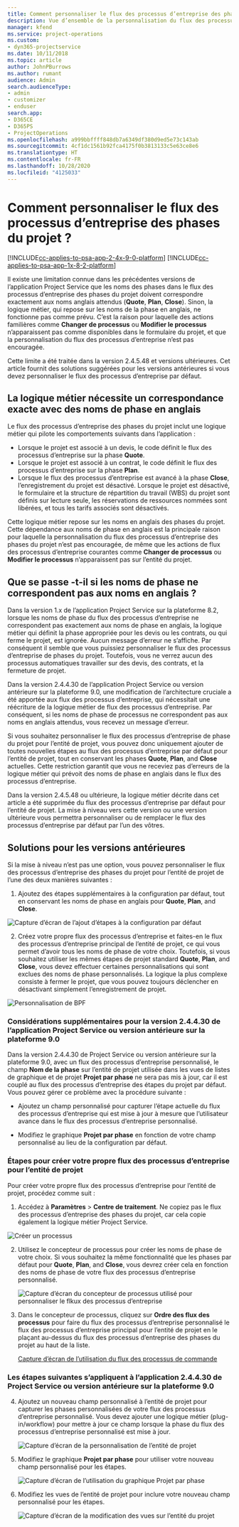 ```yaml
---
title: Comment personnaliser le flux des processus d’entreprise des phases du projet ?
description: Vue d’ensemble de la personnalisation du flux des processus d’entreprise des phases du projet.
manager: kfend
ms.service: project-operations
ms.custom:
- dyn365-projectservice
ms.date: 10/11/2018
ms.topic: article
author: JohnPBurrows
ms.author: rumant
audience: Admin
search.audienceType:
- admin
- customizer
- enduser
search.app:
- D365CE
- D365PS
- ProjectOperations
ms.openlocfilehash: a999bbffff848db7a6349df380d9ed5e73c143ab
ms.sourcegitcommit: 4cf1dc1561b92fca4175f0b3813133c5e63ce8e6
ms.translationtype: HT
ms.contentlocale: fr-FR
ms.lasthandoff: 10/28/2020
ms.locfileid: "4125033"
---
```

# <a name="how-do-i-customize-the-project-stages-business-process-flow"></a>Comment personnaliser le flux des processus d’entreprise des phases du projet ?
[!INCLUDE[cc-applies-to-psa-app-2-4x-9-0-platform](../includes/cc-applies-to-psa-app-2-4x-9-0-platform.md)]
[!INCLUDE[cc-applies-to-psa-app-1x-8-2-platform](../includes/cc-applies-to-psa-app-1x-8-2-platform.md)]

Il existe une limitation connue dans les précédentes versions de l’application Project Service que les noms des phases dans le flux des processus d’entreprise des phases du projet doivent correspondre exactement aux noms anglais attendus (**Quote**, **Plan**, **Close**). Sinon, la logique métier, qui repose sur les noms de la phase en anglais, ne fonctionne pas comme prévu. C’est la raison pour laquelle des actions familières comme **Changer de processus** ou **Modifier le processus** n’apparaissent pas comme disponibles dans le formulaire du projet, et que la personnalisation du flux des processus d’entreprise n’est pas encouragée. 

Cette limite a été traitée dans la version 2.4.5.48 et versions ultérieures. Cet article fournit des solutions suggérées pour les versions antérieures si vous devez personnaliser le flux des processus d’entreprise par défaut.  

## <a name="business-logic-requires-an-exact-match-with-english-stage-names"></a>La logique métier nécessite un correspondance exacte avec des noms de phase en anglais

Le flux des processus d’entreprise des phases du projet inclut une logique métier qui pilote les comportements suivants dans l’application :
- Lorsque le projet est associé à un devis, le code définit le flux des processus d’entreprise sur la phase **Quote**.
- Lorsque le projet est associé à un contrat, le code définit le flux des processus d’entreprise sur la phase **Plan**.
- Lorsque le flux des processus d’entreprise est avancé à la phase **Close**, l’enregistrement du projet est désactivé. Lorsque le projet est désactivé, le formulaire et la structure de répartition du travail (WBS) du projet sont définis sur lecture seule, les réservations de ressources nommées sont libérées, et tous les tarifs associés sont désactivés.

Cette logique métier repose sur les noms en anglais des phases du projet. Cette dépendance aux noms de phase en anglais est la principale raison pour laquelle la personnalisation du flux des processus d’entreprise des phases du projet n’est pas encouragée, de même que les actions de flux des processus d’entreprise courantes comme **Changer de processus** ou **Modifier le processus** n’apparaissent pas sur l’entité du projet.

## <a name="what-happens-if-the-stage-names-dont-match-the-english-names"></a>Que se passe -t-il si les noms de phase ne correspondent pas aux noms en anglais ?

Dans la version 1.x de l’application Project Service sur la plateforme 8.2, lorsque les noms de phase du flux des processus d’entreprise ne correspondent pas exactement aux noms de phase en anglais, la logique métier qui définit la phase appropriée pour les devis ou les contrats, ou qui ferme le projet, est ignorée. Aucun message d’erreur ne s’affiche. Par conséquent il semble que vous puissiez personnaliser le flux des processus d’entreprise de phases du projet. Toutefois, vous ne verrez aucun des processus automatiques travailler sur des devis, des contrats, et la fermeture de projet.

Dans la version 2.4.4.30 de l’application Project Service ou version antérieure sur la plateforme 9.0, une modification de l’architecture cruciale a été apportée aux flux des processus d’entreprise, qui nécessitait une réécriture de la logique métier de flux des processus d’entreprise. Par conséquent, si les noms de phase de processus ne correspondent pas aux noms en anglais attendus, vous recevez un message d’erreur. 

Si vous souhaitez personnaliser le flux des processus d’entreprise de phase du projet pour l’entité de projet, vous pouvez donc uniquement ajouter de toutes nouvelles étapes au flux des processus d’entreprise par défaut pour l’entité de projet, tout en conservant les phases **Quote**, **Plan**, and **Close** actuelles. Cette restriction garantit que vous ne receviez pas d’erreurs de la logique métier qui prévoit des noms de phase en anglais dans le flux des processus d’entreprise.

Dans la version 2.4.5.48 ou ultérieure, la logique métier décrite dans cet article a été supprimée du flux des processus d’entreprise par défaut pour l’entité de projet. La mise à niveau vers cette version ou une version ultérieure vous permettra personnaliser ou de remplacer le flux des processus d’entreprise par défaut par l’un des vôtres. 

## <a name="workarounds-for-earlier-versions"></a>Solutions pour les versions antérieures

Si la mise à niveau n’est pas une option, vous pouvez personnaliser le flux des processus d’entreprise des phases du projet pour l’entité de projet de l’une des deux manières suivantes :

1. Ajoutez des étapes supplémentaires à la configuration par défaut, tout en conservant les noms de phase en anglais pour **Quote**, **Plan**, and **Close**.


![Capture d’écran de l’ajout d’étapes à la configuration par défaut](media/FAQ-Customize-BPF-1.png)
 
2. Créez votre propre flux des processus d’entreprise et faites-en le flux des processus d’entreprise principal de l’entité de projet, ce qui vous permet d’avoir tous les noms de phase de votre choix. Toutefois, si vous souhaitez utiliser les mêmes étapes de projet standard **Quote**, **Plan**, and **Close**, vous devez effectuer certaines personnalisations qui sont exclues des noms de phase personnalisés. La logique la plus complexe consiste à fermer le projet, que vous pouvez toujours déclencher en désactivant simplement l’enregistrement de projet.

![Personnalisation de BPF](media/FAQ-Customize-BPF-2.png)

### <a name="additional-considerations-for-project-service-app-version-24430-or-earlier-on-platform-90"></a>Considérations supplémentaires pour la version 2.4.4.30 de l’application Project Service ou version antérieure sur la plateforme 9.0

Dans la version 2.4.4.30 de Project Service ou version antérieure sur la plateforme 9.0, avec un flux des processus d’entreprise personnalisé, le champ **Nom de la phase** sur l’entité de projet utilisée dans les vues de listes de graphique et de projet **Projet par phase** ne sera pas mis à jour, car il est couplé au flux des processus d’entreprise des étapes du projet par défaut. Vous pouvez gérer ce problème avec la procédure suivante :

- Ajoutez un champ personnalisé pour capturer l’étape actuelle du flux des processus d’entreprise qui est mise à jour à mesure que l’utilisateur avance dans le flux des processus d’entreprise personnalisé.

- Modifiez le graphique **Projet par phase** en fonction de votre champ personnalisé au lieu de la configuration par défaut.

### <a name="steps-to-create-your-own-business-process-flow-for-the-project-entity"></a>Étapes pour créer votre propre flux des processus d’entreprise pour l’entité de projet

Pour créer votre propre flux des processus d’entreprise pour l’entité de projet, procédez comme suit :

1. Accédez à **Paramètres** > **Centre de traitement**. Ne copiez pas le flux des processus d’entreprise des phases du projet, car cela copie également la logique métier Project Service.

  ![Créer un processus](media/FAQ-Customize-BPF-3.png)

2. Utilisez le concepteur de processus pour créer les noms de phase de votre choix. Si vous souhaitez la même fonctionnalité que les phases par défaut pour **Quote**, **Plan**, and **Close**, vous devrez créer cela en fonction des noms de phase de votre flux des processus d’entreprise personnalisé.

   ![Capture d’écran du concepteur de processus utilisé pour personnaliser le flkux des processus d’entreprise](media/FAQ-Customize-BPF-4.png) 

3. Dans le concepteur de processus, cliquez sur **Ordre des flux des processus** pour faire du flux des processus d’entreprise personnalisé le flux des processus d’entreprise principal pour l’entité de projet en le plaçant au-dessus du flux des processus d’entreprise des phases du projet au haut de la liste.


   [Capture d’écran de l’utilisation du flux des processus de commande](media/FAQ-Customize-BPF-5-720.png)

### <a name="the-following-steps-apply-to-project-service-app-24430-or-earlier-on-the-90-platform"></a>Les étapes suivantes s’appliquent à l’application 2.4.4.30 de Project Service ou version antérieure sur la plateforme 9.0

4. Ajoutez un nouveau champ personnalisé à l’entité de projet pour capturer les phases personnalisées de votre flux des processus d’entreprise personnalisé. Vous devez ajouter une logique métier (plug-in/workflow) pour mettre à jour ce champ lorsque la phase du flux des processus d’entreprise personnalisé est mise à jour.

   ![Capture d’écran de la personnalisation de l’entité de projet](media/FAQ-Customize-BPF-6-720.png)

5. Modifiez le graphique **Projet par phase** pour utiliser votre nouveau champ personnalisé pour les étapes.

   ![Capture d’écran de l’utilisation du graphique Projet par phase](media/FAQ-Customize-BPF-7-720.png)

6. Modifiez les vues de l’entité de projet pour inclure votre nouveau champ personnalisé pour les étapes.

   ![Capture d’écran de la modification des vues sur l’entité du projet](media/FAQ-Customize-BPF-8-720.png)

